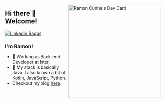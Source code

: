 <a href="https://app.daily.dev/ramoncunha"><img align="right" src="https://api.daily.dev/devcards/d14c5d4379aa442e91f35ae906dc56db.png?r=1t6" width="300" alt="Ramon Cunha's Dev Card"/></a>

## Hi there 👋  Welcome!

[![Linkedin Badge](https://img.shields.io/badge/-LinkedIn-blue?style=flat-square&logo=Linkedin&logoColor=white&link=https://www.linkedin.com/in/ramoncunha/)](https://www.linkedin.com/in/ramoncunha/)

### I'm Ramon! 

- 💼 Working as Back-end Developer at Inter.
- 🚀 My stack is basically Java. I also known a bit of Kotlin, JavaScript, Python.
- Checkout my blog [here](https://ramoncunha.netlify.app/).
<!--
**ramoncunha/ramoncunha** is a ✨ _special_ ✨ repository because its `README.md` (this file) appears on your GitHub profile.

Here are some ideas to get you started:

- 🔭 I’m currently working on ...
- 🌱 I’m currently learning ...
- 👯 I’m looking to collaborate on ...
- 🤔 I’m looking for help with ...
- 💬 Ask me about ...
- 📫 How to reach me: ...
- 😄 Pronouns: ...
- ⚡ Fun fact: ...
-->
